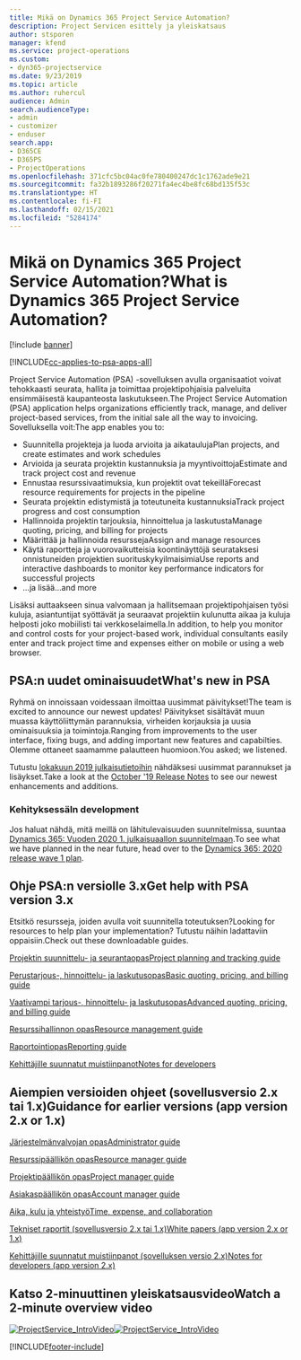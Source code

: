 ```yaml
---
title: Mikä on Dynamics 365 Project Service Automation?
description: Project Servicen esittely ja yleiskatsaus
author: stsporen
manager: kfend
ms.service: project-operations
ms.custom:
- dyn365-projectservice
ms.date: 9/23/2019
ms.topic: article
ms.author: ruhercul
audience: Admin
search.audienceType:
- admin
- customizer
- enduser
search.app:
- D365CE
- D365PS
- ProjectOperations
ms.openlocfilehash: 371cfc5bc04ac0fe780400247dc1c1762ade9e21
ms.sourcegitcommit: fa32b1893286f20271fa4ec4be8fc68bd135f53c
ms.translationtype: HT
ms.contentlocale: fi-FI
ms.lasthandoff: 02/15/2021
ms.locfileid: "5284174"
---
```

# <a name="what-is-dynamics-365-project-service-automation"></a><span data-ttu-id="723f2-103">Mikä on Dynamics 365 Project Service Automation?</span><span class="sxs-lookup"><span data-stu-id="723f2-103">What is Dynamics 365 Project Service Automation?</span></span>

[!include [banner](../includes/psa-now-project-operations.md)]

[!INCLUDE[cc-applies-to-psa-apps-all](../includes/cc-applies-to-psa-apps-all.md)]

<span data-ttu-id="723f2-104">Project Service Automation (PSA) -sovelluksen avulla organisaatiot voivat tehokkaasti seurata, hallita ja toimittaa projektipohjaisia palveluita ensimmäisestä kaupanteosta laskutukseen.</span><span class="sxs-lookup"><span data-stu-id="723f2-104">The Project Service Automation (PSA) application helps organizations efficiently track, manage, and deliver project-based services, from the initial sale all the way to invoicing.</span></span> <span data-ttu-id="723f2-105">Sovelluksella voit:</span><span class="sxs-lookup"><span data-stu-id="723f2-105">The app enables you to:</span></span>

- <span data-ttu-id="723f2-106">Suunnitella projekteja ja luoda arvioita ja aikatauluja</span><span class="sxs-lookup"><span data-stu-id="723f2-106">Plan projects, and create estimates and work schedules</span></span>
- <span data-ttu-id="723f2-107">Arvioida ja seurata projektin kustannuksia ja myyntivoittoja</span><span class="sxs-lookup"><span data-stu-id="723f2-107">Estimate and track project cost and revenue</span></span>
- <span data-ttu-id="723f2-108">Ennustaa resurssivaatimuksia, kun projektit ovat tekeillä</span><span class="sxs-lookup"><span data-stu-id="723f2-108">Forecast resource requirements for projects in the pipeline</span></span>
- <span data-ttu-id="723f2-109">Seurata projektin edistymistä ja toteutuneita kustannuksia</span><span class="sxs-lookup"><span data-stu-id="723f2-109">Track project progress and cost consumption</span></span>
- <span data-ttu-id="723f2-110">Hallinnoida projektin tarjouksia, hinnoittelua ja laskutusta</span><span class="sxs-lookup"><span data-stu-id="723f2-110">Manage quoting, pricing, and billing for projects</span></span>
- <span data-ttu-id="723f2-111">Määrittää ja hallinnoida resursseja</span><span class="sxs-lookup"><span data-stu-id="723f2-111">Assign and manage resources</span></span>
- <span data-ttu-id="723f2-112">Käytä raportteja ja vuorovaikutteisia koontinäyttöjä seurataksesi onnistuneiden projektien suorituskykyilmaisimia</span><span class="sxs-lookup"><span data-stu-id="723f2-112">Use reports and interactive dashboards to monitor key performance indicators for successful projects</span></span>
- <span data-ttu-id="723f2-113">...ja lisää</span><span class="sxs-lookup"><span data-stu-id="723f2-113">...and more</span></span>

<span data-ttu-id="723f2-114">Lisäksi auttaakseen sinua valvomaan ja hallitsemaan projektipohjaisen työsi kuluja, asiantuntijat syöttävät ja seuraavat projektiin kulunutta aikaa ja kuluja helposti joko mobiilisti tai verkkoselaimella.</span><span class="sxs-lookup"><span data-stu-id="723f2-114">In addition, to help you monitor and control costs for your project-based work, individual consultants easily enter and track project time and expenses either on mobile or using a web browser.</span></span>

## <a name="whats-new-in-psa"></a><span data-ttu-id="723f2-115">PSA:n uudet ominaisuudet</span><span class="sxs-lookup"><span data-stu-id="723f2-115">What's new in PSA</span></span>
<span data-ttu-id="723f2-116">Ryhmä on innoissaan voidessaan ilmoittaa uusimmat päivitykset!</span><span class="sxs-lookup"><span data-stu-id="723f2-116">The team is excited to announce our newest updates!</span></span> <span data-ttu-id="723f2-117">Päivitykset sisältävät muun muassa käyttöliittymän parannuksia, virheiden korjauksia ja uusia ominaisuuksia ja toimintoja.</span><span class="sxs-lookup"><span data-stu-id="723f2-117">Ranging from improvements to the user interface, fixing bugs, and adding important new features and capabilties.</span></span> <span data-ttu-id="723f2-118">Olemme ottaneet saamamme palautteen huomioon.</span><span class="sxs-lookup"><span data-stu-id="723f2-118">You asked; we listened.</span></span>

<span data-ttu-id="723f2-119">Tutustu [lokakuun 2019 julkaisutietoihin](https://docs.microsoft.com/dynamics365-release-plan/2019wave2/index) nähdäksesi uusimmat parannukset ja lisäykset.</span><span class="sxs-lookup"><span data-stu-id="723f2-119">Take a look at the [October '19 Release Notes](https://docs.microsoft.com/dynamics365-release-plan/2019wave2/index) to see our newest enhancements and additions.</span></span>

### <a name="in-development"></a><span data-ttu-id="723f2-120">Kehityksessä</span><span class="sxs-lookup"><span data-stu-id="723f2-120">In development</span></span>
<span data-ttu-id="723f2-121">Jos haluat nähdä, mitä meillä on lähitulevaisuuden suunnitelmissa, suuntaa [Dynamics 365: Vuoden 2020 1. julkaisuaallon suunnitelmaan](https://docs.microsoft.com/dynamics365-release-plan/2020wave1/index).</span><span class="sxs-lookup"><span data-stu-id="723f2-121">To see what we have planned in the near future, head over to the [Dynamics 365: 2020 release wave 1 plan](https://docs.microsoft.com/dynamics365-release-plan/2020wave1/index).</span></span>

## <a name="get-help-with-psa-version-3x"></a><span data-ttu-id="723f2-122">Ohje PSA:n versiolle 3.x</span><span class="sxs-lookup"><span data-stu-id="723f2-122">Get help with PSA version 3.x</span></span>
<span data-ttu-id="723f2-123">Etsitkö resursseja, joiden avulla voit suunnitella toteutuksen?</span><span class="sxs-lookup"><span data-stu-id="723f2-123">Looking for resources to help plan your implementation?</span></span> <span data-ttu-id="723f2-124">Tutustu näihin ladattaviin oppaisiin.</span><span class="sxs-lookup"><span data-stu-id="723f2-124">Check out these downloadable guides.</span></span>

 [<span data-ttu-id="723f2-125">Projektin suunnittelu- ja seurantaopas</span><span class="sxs-lookup"><span data-stu-id="723f2-125">Project planning and tracking guide</span></span>](../psa/implementation-guides/project-planning-tracking.md)

 [<span data-ttu-id="723f2-126">Perustarjous-, hinnoittelu- ja laskutusopas</span><span class="sxs-lookup"><span data-stu-id="723f2-126">Basic quoting, pricing, and billing guide</span></span>](../psa/implementation-guides/begin-quoting-pricing-billing.md)

 [<span data-ttu-id="723f2-127">Vaativampi tarjous-, hinnoittelu- ja laskutusopas</span><span class="sxs-lookup"><span data-stu-id="723f2-127">Advanced quoting, pricing, and billing guide</span></span>](../psa/implementation-guides/adv-quoting-pricing-billing.md)

 [<span data-ttu-id="723f2-128">Resurssihallinnon opas</span><span class="sxs-lookup"><span data-stu-id="723f2-128">Resource management guide</span></span>](../psa/implementation-guides/resource-management-guide.md)

 [<span data-ttu-id="723f2-129">Raportointiopas</span><span class="sxs-lookup"><span data-stu-id="723f2-129">Reporting guide</span></span>](../psa/implementation-guides/reporting-guide.md)

 [<span data-ttu-id="723f2-130">Kehittäjille suunnatut muistiinpanot</span><span class="sxs-lookup"><span data-stu-id="723f2-130">Notes for developers</span></span>](../psa/developer-guides/overview-dev-notes-v3.x.md)

## <a name="guidance-for-earlier-versions-app-version-2x-or-1x"></a><span data-ttu-id="723f2-131">Aiempien versioiden ohjeet (sovellusversio 2.x tai 1.x)</span><span class="sxs-lookup"><span data-stu-id="723f2-131">Guidance for earlier versions (app version 2.x or 1.x)</span></span>
 [<span data-ttu-id="723f2-132">Järjestelmänvalvojan opas</span><span class="sxs-lookup"><span data-stu-id="723f2-132">Administrator guide</span></span>](../psa/admin-guide.md)

 [<span data-ttu-id="723f2-133">Resurssipäällikön opas</span><span class="sxs-lookup"><span data-stu-id="723f2-133">Resource manager guide</span></span>](../psa/resource-manager-guide.md)

 [<span data-ttu-id="723f2-134">Projektipäällikön opas</span><span class="sxs-lookup"><span data-stu-id="723f2-134">Project manager guide</span></span>](../psa/project-manager-guide.md)

 [<span data-ttu-id="723f2-135">Asiakaspäällikön opas</span><span class="sxs-lookup"><span data-stu-id="723f2-135">Account manager guide</span></span>](../psa/account-manager-guide.md)

 [<span data-ttu-id="723f2-136">Aika, kulu ja yhteistyö</span><span class="sxs-lookup"><span data-stu-id="723f2-136">Time, expense, and collaboration</span></span>](../psa/time-expense-collaboration-guide.md)

 [<span data-ttu-id="723f2-137">Tekniset raportit (sovellusversio 2.x tai 1.x)</span><span class="sxs-lookup"><span data-stu-id="723f2-137">White papers (app version 2.x or 1.x)</span></span>](../psa/white-papers.md)

 [<span data-ttu-id="723f2-138">Kehittäjille suunnatut muistiinpanot (sovelluksen versio 2.x)</span><span class="sxs-lookup"><span data-stu-id="723f2-138">Notes for developers (app version 2.x)</span></span>](../psa/developer-guides/add-custom-qoi-forms-v2.x.md)

 ## <a name="watch-a-2-minute-overview-video"></a><span data-ttu-id="723f2-139">Katso 2-minuuttinen yleiskatsausvideo</span><span class="sxs-lookup"><span data-stu-id="723f2-139">Watch a 2-minute overview video</span></span>
 <a name="heroArea"></a> <span data-ttu-id="723f2-140">[![ProjectService_IntroVideo](../psa/media/project-service-intro-video.png "ProjectService_IntroVideo")](https://go.microsoft.com/fwlink/p/?LinkId=799457)</span><span class="sxs-lookup"><span data-stu-id="723f2-140">[![ProjectService_IntroVideo](../psa/media/project-service-intro-video.png "ProjectService_IntroVideo")](https://go.microsoft.com/fwlink/p/?LinkId=799457)</span></span>




[!INCLUDE[footer-include](../includes/footer-banner.md)]